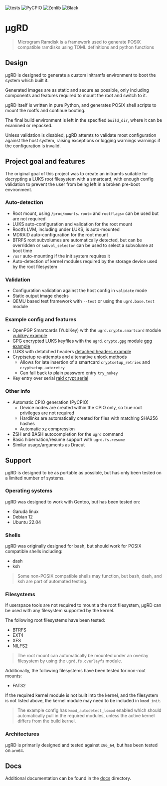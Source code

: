 ![tests](https://github.com/desultory/ugrd/actions/workflows/tests.yml/badge.svg)
![PyCPIO](https://github.com/desultory/pycpio/actions/workflows/unit_tests.yml/badge.svg)
![Zenlib](https://github.com/desultory/zenlib/actions/workflows/unit_tests.yml/badge.svg)
![Black](https://img.shields.io/badge/code%20style-black-000000.svg)

# µgRD

> Microgram Ramdisk is a framework used to generate POSIX compatible ramdisks using TOML definitions and python functions

## Design

µgRD is designed to generate a custom initramfs environment to boot the system which built it.

Generated images are as static and secure as possible, only including components and features required to mount the root and switch to it.

µgRD itself is written in pure Python, and generates POSIX shell scripts to mount the rootfs and continue booting.

The final build environment is left in the specified `build_dir`, where it can be examined or repacked.

Unless validation is disabled, µgRD attemts to validate most configuration against the host system, raising exceptions or logging warnings warnings if the configuration is invalid.

## Project goal and features

The original goal of this project was to create an initramfs suitable for decrypting a LUKS root filesystem with a smartcard, with enough config validation to prevent the user from being left in a broken pre-boot environment.

### Auto-detection

* Root mount, using `/proc/mounts`. `root=` and `rootflags=` can be used but are not required
* LUKS auto-configuration and validation for the root mount
* Rootfs LVM, including under LUKS, is auto-mounted
* MDRAID auto-configuration for the root mount
* BTRFS root subvolumes are automatically detected, but can be overridden or `subvol_selector` can be used to select a subvolume at boot time
* `/usr` auto-mounting if the init system requires it
* Auto-detection of kernel modules required by the storage device used by the root filesystem

### Validation

* Configuration validation against the host config in `validate` mode
* Static output image checks
* QEMU based test framework with `--test` or using the `ugrd.base.test` module

### Example config and features

* OpenPGP Smartcards (YubiKey) with the `ugrd.crypto.smartcard` module [yubikey example](examples/yubikey.toml)
* GPG encrypted LUKS keyfiles with the `ugrd.crypto.gpg` module [gpg example](examples/gpg_keyfile.toml)
* LUKS with detatched headers [detached headers example](examples/detached_headers.toml)
* Cryptsetup re-attempts and alternative unlock methods
  - Allows for late insertion of a smartcard `cryptsetup_retries` and `cryptsetup_autoretry`
  - Can fail back to plain password entry `try_nokey`
* Key entry over serial [raid crypt serial](examples/raid_crypt_serial.toml)

### Other info  

* Automatic CPIO generation (PyCPIO)
  - Device nodes are created within the CPIO only, so true root privileges are not required
  - Hardlinks are automatically created for files with matching SHA256 hashes
  - Automatic xz compression
* ZSH and BASH autocompletion for the `ugrd` command
* Basic hibernation/resume support with `ugrd.fs.resume`
* Similar usage/arguments as Dracut

## Support

µgRD is designed to be as portable as possible, but has only been tested on a limited number of systems.

### Operating systems

µgRD was designed to work with Gentoo, but has been tested on:

* Garuda linux
* Debian 12
* Ubuntu 22.04

### Shells

µgRD was originally designed for bash, but should work for POSIX compatible shells including:

* dash
* ksh

> Some non-POSIX compatible shells may function, but bash, dash, and ksh are part of automated testing.

### Filesystems

If userspace tools are not required to mount a the root filesystem, µgRD can be used with any filesystem supported by the kernel.

The following root filesystems have been tested:

* BTRFS
* EXT4
* XFS
* NILFS2

> The root mount can automatically be mounted under an overlay filesystem by using the `ugrd.fs.overlayfs` module.

Additionally, the following filesystems have been tested for non-root mounts:

* FAT32

If the required kernel module is not built into the kernel, and the filesystem is not listed above, the kernel module may need to be included in `kmod_init`.

> The example config has `kmod_autodetect_lsmod` enabled which should automatically pull in the required modules, unless the active kernel differs from the build kernel.

### Architectures

µgRD is primarily designed and tested against `x86_64`, but has been tested on `arm64`.

## Docs

Additional documentation can be found in the [docs](docs) directory.

